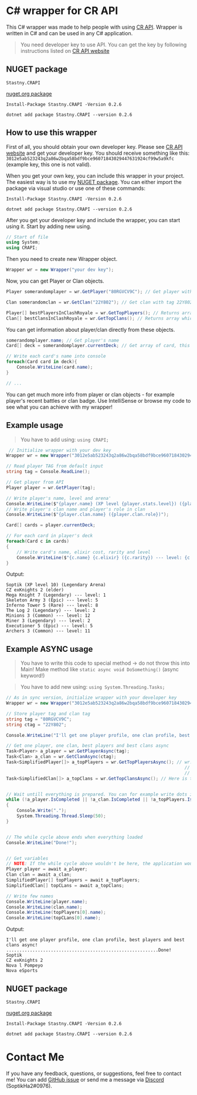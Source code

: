 # C# wrapper for CR API
This C# wrapper was made to help people with using [CR API](https://cr-api.com/). 
Wrapper is written in C# and can be used in any C# application.

> You need developer key to use API. You can get the key by following instructions listed on [CR API website](http://docs.cr-api.com/#/authentication)

## NUGET package

`Stastny.CRAPI`

[nuget.org package](https://www.nuget.org/packages/Stastny.CRAPI/)

```
Install-Package Stastny.CRAPI -Version 0.2.6

dotnet add package Stastny.CRAPI --version 0.2.6
```

## How to use this wrapper

First of all, you should obtain your own developer key. Please see [CR API website](http://docs.cr-api.com/#/authentication) and get your developer key.
You should receive something like this: `3012e5ab523243q2a86w2bqa58bdf9bce96071843029447631924cf99w5a9kfc` (example key, this one is not valid).


When you get your own key, you can include this wrapper in your project. The easiest way is to use my [NUGET package](https://www.nuget.org/packages/Stastny.CRAPI/).
You can either import the package via visual studio or use one of these commands:
```
Install-Package Stastny.CRAPI -Version 0.2.6

dotnet add package Stastny.CRAPI --version 0.2.6
```


After you get your developer key and include the wrapper, you can start using it. Start by adding new using.
```csharp
// Start of file
using System;
using CRAPI;
```


Then you need to create new Wrapper object.

```csharp
Wrapper wr = new Wrapper("your dev key");
```


Now, you can get Player or Clan objects.

```csharp
Player somerandomplayer = wr.GetPlayer("80RGVCV9C"); // Get player with tag 80RGVCV9C

Clan somerandomclan = wr.GetClan("22Y802"); // Get clan with tag 22Y802

Player[] bestPlayersInClashRoyale = wr.GetTopPlayers(); // Returns array which contains the best players in CR
Clan[] bestClansInClashRoyale = wr.GetTopClans(); // Returns array which contains the best clans in CR
```



You can get information about player/clan directly from these objects.

```csharp
somerandomplayer.name; // Get player's name
Card[] deck = somerandomplayer.currentDeck; // Get array of card, this array represents player's deck

// Write each card's name into console
foreach(Card card in deck){
	Console.WriteLine(card.name);
}

// ...
```


You can get much more info from player or clan objects - for example player's recent battles or clan badge. Use IntelliSense or browse my code to see what you can achieve with
my wrapper!

## Example usage

> You have to add using: `using CRAPI;`

```csharp
 // Initialize wrapper with your dev key
Wrapper wr = new Wrapper("3012e5ab523243q2a86w2bqa58bdf9bce96071843029447631924cf99w5a9kfc");

// Read player TAG from default input
string tag = Console.ReadLine();

// Get player from API
Player player = wr.GetPlayer(tag);

// Write player's name, level and arena'
Console.WriteLine($"{player.name} (XP level {player.stats.level}) ({player.arena.name})");
// Write player's clan name and player's role in clan
Console.WriteLine($"{player.clan.name} ({player.clan.role})");

Card[] cards = player.currentDeck;

// For each card in player's deck
foreach(Card c in cards)
{
	// Write card's name, elixir cost, rarity and level
    Console.WriteLine($"{c.name} {c.elixir} ({c.rarity}) --- level: {c.level}");
}
```

Output:

```
Soptik (XP level 10) (Legendary Arena)
CZ exKnights 2 (elder)
Mega Knight 7 (Legendary) --- level: 1
Skeleton Army 3 (Epic) --- level: 5
Inferno Tower 5 (Rare) --- level: 8
The Log 2 (Legendary) --- level: 2
Minions 3 (Common) --- level: 12
Miner 3 (Legendary) --- level: 2
Executioner 5 (Epic) --- level: 5
Archers 3 (Common) --- level: 11
```

## Example ASYNC usage

> You have to write this code to special method -> do not throw this into Main! Make method like `static async void DoSomething()` (async keyword!)


> You have to add new using: `using System.Threading.Tasks;`

```csharp
// As in sync version, initialize wrapper with your developer key
Wrapper wr = new Wrapper("3012e5ab523243q2a86w2bqa58bdf9bce96071843029447631924cf99w5a9kfc");

// Store player tag and clan tag
string tag = "80RGVCV9C";
string ctag = "22Y802";

Console.WriteLine("I'll get one player profile, one clan profile, best players and best clans async!");

// Get one player, one clan, best players and best clans async
Task<Player> a_player = wr.GetPlayerAsync(tag);
Task<Clan> a_clan = wr.GetClanAsync(ctag);
Task<SimplifiedPlayer[]> a_topPlayers = wr.GetTopPlayersAsync(); // wr.GetTopPlayers() and its async version return SimplifiedPlayer -> this is just like Player,
                                                                    // but simplified with less properties. If you want to get complete overview, get the top player:
                                                                    // Player topPlayer = wr.GetPlayer(wr.GetTopPlayers()[0].tag)
Task<SimplifiedClan[]> a_topClans = wr.GetTopClansAsync(); // Here is the same thing as with GetTopPlayers()


// Wait untill everything is prepared. You can for example write dots into console /* THIS IS OPTIONAL */
while (!a_player.IsCompleted || !a_clan.IsCompleted || !a_topPlayers.IsCompleted || !a_topClans.IsCompleted)
{
    Console.Write(".");
    System.Threading.Thread.Sleep(50);
}


// The while cycle above ends when everything loaded
Console.WriteLine("Done!");


// Get variables
// NOTE: If the while cycle above wouldn't be here, the application would wait untill everything is prepared here
Player player = await a_player;
Clan clan = await a_clan;
SimplifiedPlayer[] topPlayers = await a_topPlayers;
SimplifiedClan[] topCLans = await a_topClans;

// Write few names
Console.WriteLine(player.name);
Console.WriteLine(clan.name);
Console.WriteLine(topPlayers[0].name);
Console.WriteLine(topCLans[0].name);
```


Output:
```
I'll get one player profile, one clan profile, best players and best clans async!
..........................................................Done!
Soptik
CZ exKnights 2
Nova l Pompeyo
Nova eSports
```

## NUGET package

`Stastny.CRAPI`

[nuget.org package](https://www.nuget.org/packages/Stastny.CRAPI/)

```
Install-Package Stastny.CRAPI -Version 0.2.6

dotnet add package Stastny.CRAPI --version 0.2.6
```


# Contact Me

If you have any feedback, questions, or suggestions, feel free to contact me! You can add [GitHub issue](https://github.com/SoptikHa2/crapi-csharp-wrapper/issues) or send me a message
via [Discord](https://discordapp.com/) (SoptikHa2#0976).